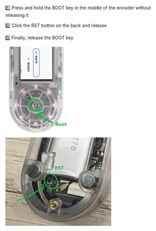 


:one: Press and hold the BOOT key in the middle of the encoder without releasing it

:two: Click the RST button on the back and release

:three: Finally, release the BOOT key

![alt text](image-1.png)
![alt text](image-3.png)